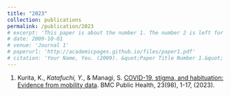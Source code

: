 ```yaml
---
title: "2023"
collection: publications
permalink: /publication/2023
# excerpt: 'This paper is about the number 1. The number 2 is left for future work.'
# date: 2009-10-01
# venue: 'Journal 1'
# paperurl: 'http://academicpages.github.io/files/paper1.pdf'
# citation: 'Your Name, You. (2009). &quot;Paper Title Number 1.&quot; <i>Journal 1</i>. 1(1).'
---
```

1. Kurita, K., *Katafuchi, Y.*, & Managi, S. [COVID-19, stigma, and habituation: Evidence from mobility data](https://bmcpublichealth.biomedcentral.com/articles/10.1186/s12889-023-14980-w). BMC Public Health, 23(98), 1-17, (2023).